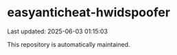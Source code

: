 # easyanticheat-hwidspoofer

Last updated: 2025-06-03 01:15:03

This repository is automatically maintained.
